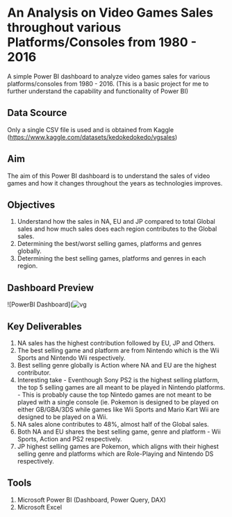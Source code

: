 # An Analysis on Video Games Sales throughout various Platforms/Consoles from 1980 - 2016
A simple Power BI dashboard to analyze video games sales for various platforms/consoles from 1980 - 2016.
(This is a basic project for me to further understand the capability and functionality of Power BI)

## Data Scource
Only a single CSV file is used and is obtained from Kaggle (https://www.kaggle.com/datasets/kedokedokedo/vgsales)

## Aim
The aim of this Power BI dashboard is to understand the sales of video games and how it changes throughout the years as technologies improves.

## Objectives
1. Understand how the sales in NA, EU and JP compared to total Global sales and how much sales does each region contributes to the Global sales.
2. Determining the best/worst selling games, platforms and genres globally.
3. Determining the best selling games, platforms and genres in each region.

## Dashboard Preview
![PowerBI Dashboard](![vg](https://github.com/clifford96/power-bi-vganalysis/assets/51234378/a2bd8fb6-7006-4e8d-83f4-c42e32dde6ef)

## Key Deliverables
1. NA sales has the highest contribution followed by EU, JP and Others.
2. The best selling game and platform are from Nintendo which is the Wii Sports and Nintendo Wii respectively.
3. Best selling genre globally is Action where NA and EU are the highest contributor.
4. Interesting take - Eventhough Sony PS2 is the highest selling platform, the top 5 selling games are all meant to be played in Nintendo platforms.
                    - This is probably cause the top Nintedo games are not meant to be played with a single console (ie. Pokemon is designed to be played on either GB/GBA/3DS while games like Wii 
                      Sports and Mario Kart Wii are designed to be played on a Wii.
5. NA sales alone contributes to 48%, almost half of the Global sales.
6. Both NA and EU shares the best selling game, genre and platform - Wii Sports, Action and PS2 respectively.
7. JP highest selling games are Pokemon, which aligns with their highest selling genre and platforms which are Role-Playing and Nintendo DS respectively.

## Tools
1. Microsoft Power BI (Dashboard, Power Query, DAX)
2. Microsoft Excel
